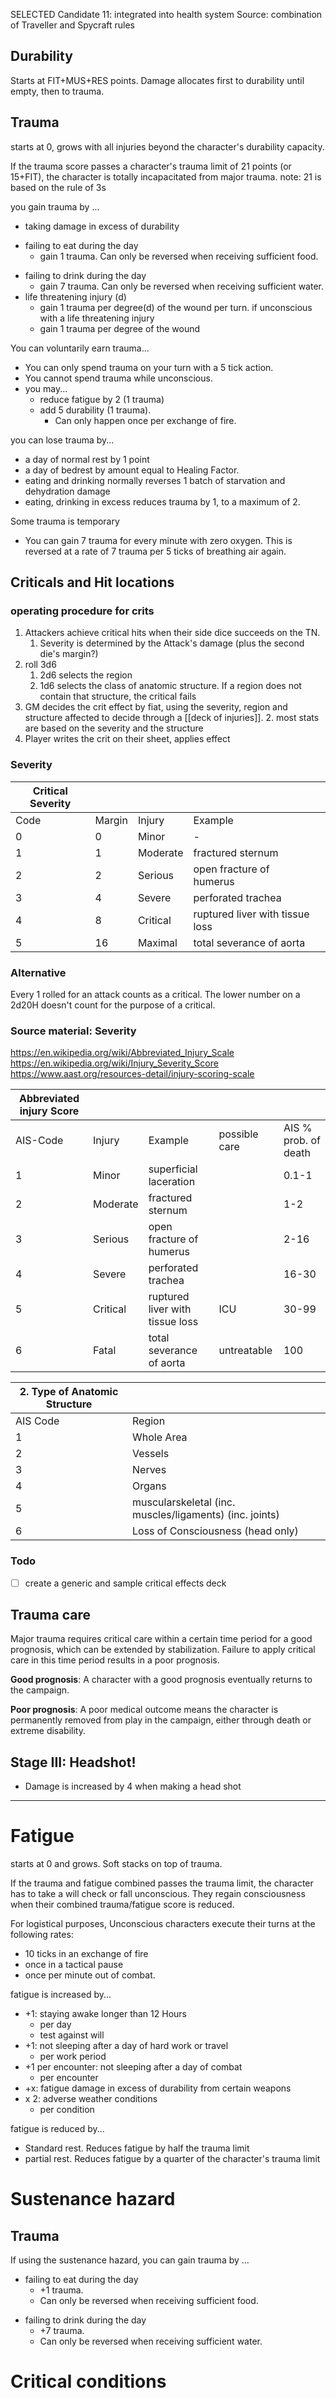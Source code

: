 SELECTED Candidate 11: integrated into health system
Source: combination of Traveller and Spycraft rules
## Durability
Starts at FIT+MUS+RES points. Damage allocates first to durability until empty, then to trauma.
## Trauma
starts at 0, grows with all injuries beyond the character's durability capacity.

If the trauma score passes a character's trauma limit of 21 points (or 15+FIT), the character is totally incapacitated from major trauma.
	note: 21 is based on the rule of 3s

you gain trauma by ...
- taking damage in excess of durability
* failing to eat during the day
	- gain 1 trauma. Can only be reversed when receiving sufficient food.
- failing to drink during the day
	- gain 7 trauma. Can only be reversed when receiving sufficient water.
 - life threatening injury (d)
	- gain 1 trauma per degree(d) of the wound per turn.
if unconscious with a life threatening injury
	- gain 1 trauma per degree of the wound

You can voluntarily earn trauma...
- You can only spend trauma on your turn with a 5 tick action.
- You cannot spend trauma while unconscious.
- you may...
	- reduce fatigue by 2 (1 trauma)
	- add 5 durability (1 trauma).
		- Can only happen once per exchange of fire.

you can lose trauma by...
- a day of normal rest by 1 point
- a day of bedrest by amount equal to Healing Factor.
- eating and drinking normally reverses 1 batch of starvation and dehydration damage 
- eating, drinking in excess reduces trauma by 1, to a maximum of 2.

Some trauma is temporary
 - You can gain 7 trauma for every minute with zero oxygen. This is reversed at a rate of 7 trauma per 5 ticks of breathing air again.

## Criticals and Hit locations
### operating procedure for crits

1. Attackers achieve critical hits when their side dice succeeds on the TN.
	1. Severity is determined by the Attack's damage (plus the second die's margin?)
2. roll 3d6
	1. 2d6 selects the region
	2. 1d6 selects the class of anatomic structure. If a region does not contain that structure, the critical fails
3. GM decides the crit effect by fiat, using the severity, region and structure affected to decide through a [[deck of injuries]].
	2. most stats are based on the severity and the structure
4. Player writes the crit on their sheet, applies effect
### Severity

| Critical Severity |        |          |                                 |     |
| ----------------- | ------ | -------- | ------------------------------- | --- |
| Code              | Margin | Injury   | Example                         |     |
| 0                 | 0      | Minor    | -                               |     |
| 1                 | 1      | Moderate | fractured sternum               |     |
| 2                 | 2      | Serious  | open fracture of humerus        |     |
| 3                 | 4      | Severe   | perforated trachea              |     |
| 4                 | 8      | Critical | ruptured liver with tissue loss |     |
| 5                 | 16     | Maximal  | total severance of aorta        |     |
### Alternative
Every 1 rolled for an attack counts as a critical.
	The lower number on a 2d20H doesn't count for the purpose of a critical.

### Source material: Severity
https://en.wikipedia.org/wiki/Abbreviated_Injury_Scale
https://en.wikipedia.org/wiki/Injury_Severity_Score
https://www.aast.org/resources-detail/injury-scoring-scale


| Abbreviated injury Score |          |                                 |               |                      |
| ------------------------ | -------- | ------------------------------- | ------------- | -------------------- |
| AIS-Code                 | Injury   | Example                         | possible care | AIS % prob. of death |
| 1                        | Minor    | superficial laceration          |               | 0.1-1                |
| 2                        | Moderate | fractured sternum               |               | 1-2                  |
| 3                        | Serious  | open fracture of humerus        |               | 2-16                 |
| 4                        | Severe   | perforated trachea              |               | 16-30                |
| 5                        | Critical | ruptured liver with tissue loss | ICU           | 30-99                |
| 6                        | Fatal    | total severance of aorta        | untreatable   | 100                  |

| 2. Type of Anatomic Structure |                                                          |
| ----------------------------- | -------------------------------------------------------- |
| AIS Code                      | Region                                                   |
| 1                             | Whole Area                                               |
| 2                             | Vessels                                                  |
| 3                             | Nerves                                                   |
| 4                             | Organs                                                   |
| 5                             | muscularskeletal  (inc. muscles/ligaments) (inc. joints) |
| 6                             | Loss of Consciousness (head only)                        |

### Todo
- [ ] create a generic and sample critical effects deck
## Trauma care

Major trauma requires critical care within a certain time period for a good prognosis, which can be extended by stabilization. Failure to apply critical care in this time period results in a poor prognosis.

**Good prognosis**: A character with a good prognosis eventually returns to the campaign.

**Poor prognosis**: A poor medical outcome means the character is permanently removed from play in the campaign, either through death or extreme disability.

## Stage III: Headshot!
- Damage is increased by 4 when making a head shot

---
# Fatigue
starts at 0 and grows. Soft stacks on top of trauma.

If the trauma and fatigue combined passes the trauma limit, the character has to take a will check or fall unconscious.
    They regain consciousness when their combined trauma/fatigue score is reduced.

For logistical purposes, Unconscious characters execute their turns at the following rates:
- 10 ticks in an exchange of fire
- once in a tactical pause
- once per minute out of combat.

fatigue is increased by...
- +1: staying awake longer than 12 Hours
	- per day
	- test against will
- +1: not sleeping after a day of hard work or travel
	-  per work period
- +1 per encounter: not sleeping after a day of combat
	- per encounter
- +x: fatigue damage in excess of durability from certain weapons
- x 2: adverse weather conditions
	- per condition

fatigue is reduced by...
- Standard rest. Reduces fatigue by half the trauma limit
- partial rest. Reduces fatigue by a quarter of the character's trauma limit
# Sustenance hazard
## Trauma
If using the sustenance hazard, you can gain trauma by ...
* failing to eat during the day
	- +1 trauma. 
	- Can only be reversed when receiving sufficient food.
- failing to drink during the day
	- +7 trauma. 
	- Can only be reversed when receiving sufficient water.

# Critical conditions
